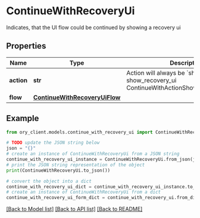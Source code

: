 # ContinueWithRecoveryUi

Indicates, that the UI flow could be continued by showing a recovery ui

## Properties

Name | Type | Description | Notes
------------ | ------------- | ------------- | -------------
**action** | **str** | Action will always be &#x60;show_recovery_ui&#x60; show_recovery_ui ContinueWithActionShowRecoveryUIString | 
**flow** | [**ContinueWithRecoveryUiFlow**](ContinueWithRecoveryUiFlow.md) |  | 

## Example

```python
from ory_client.models.continue_with_recovery_ui import ContinueWithRecoveryUi

# TODO update the JSON string below
json = "{}"
# create an instance of ContinueWithRecoveryUi from a JSON string
continue_with_recovery_ui_instance = ContinueWithRecoveryUi.from_json(json)
# print the JSON string representation of the object
print(ContinueWithRecoveryUi.to_json())

# convert the object into a dict
continue_with_recovery_ui_dict = continue_with_recovery_ui_instance.to_dict()
# create an instance of ContinueWithRecoveryUi from a dict
continue_with_recovery_ui_form_dict = continue_with_recovery_ui.from_dict(continue_with_recovery_ui_dict)
```
[[Back to Model list]](../README.md#documentation-for-models) [[Back to API list]](../README.md#documentation-for-api-endpoints) [[Back to README]](../README.md)


